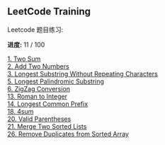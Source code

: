 ## LeetCode Training

Leetcode 题目练习:

**进度:** 11 / 100

[1. Two Sum](https://leetcode.com/problems/two-sum/)  
[2. Add Two Numbers](https://leetcode.com/problems/add-two-numbers/)  
[3. Longest Substring Without Repeating Characters](https://leetcode.com/problems/longest-substring-without-repeating-characters/)  
[5. Longest Palindromic Substring](https://leetcode.com/problems/longest-palindromic-substring/)  
[6. ZigZag Conversion](https://leetcode.com/problems/zigzag-conversion/)  
[13. Roman to Integer](https://leetcode.com/problems/roman-to-integer/)    
[14. Longest Common Prefix](https://leetcode.com/problems/longest-common-prefix/)    
[18. 4sum](https://leetcode.com/problems/4sum/)    
[20. Valid Parentheses](https://leetcode.com/problems/valid-parentheses/)    
[21. Merge Two Sorted Lists](https://leetcode.com/problems/merge-two-sorted-lists/)    
[26. Remove Duplicates from Sorted Array](https://leetcode.com/problems/remove-duplicates-from-sorted-array/)    